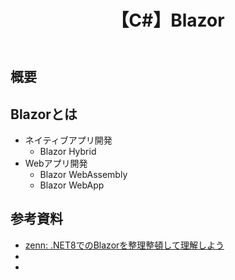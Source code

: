 ﻿---
title: 【C#】Blazor
tags:
  - C#
updated_at: ''
id: b87da14e-4cd7-4cb3-b19c-d23efe8686e1
---

## 概要


## Blazorとは

- ネイティブアプリ開発
  - Blazor Hybrid
- Webアプリ開発
  - Blazor WebAssembly
  - Blazor WebApp


##

## 参考資料

- [zenn: .NET8でのBlazorを整理整頓して理解しよう](https://zenn.dev/microsoft/articles/blazor-dotnet8-all)
- []()
- []()

